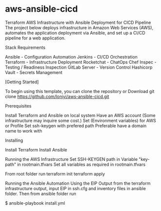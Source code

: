 # aws-ansible-cicd

Terraform AWS Infrastructure with Ansible Deployment for CICD Pipeline The project below deploys infrastructure in Amazon Web Services (AWS), automates the application deployment via Ansible, and set up a CI/CD pipeline for a web application.

Stack Requirements 

Ansible - Configuration Automation Jenkins - CI/CD Orchestration Terraform - Infrastructure Deployment Rocketchat - ChatOps Chef Inspec - Testing / Readiness Inspection GitLab Server - Version Control Hashicorp Vault - Secrets Management

[Getting Started]

To begin using this template, you can clone the repository or Download git clone https://github.com/loniyi/aws-ansible-cicd.git

Prerequisites

Install Terraform and Ansible on local system Have an AWS account (Some infrastructure may inquire some cost.) Set (Environment variables) for AWS or Profile Set ssh-keygen with prefered path Preferable have a domain name to work with

Installing

Install Terraform
Install Ansible

Running the AWS Infrastructure
Set SSH-KEYGEN path in Variable "key-path" in rootmain.tfvars Set all variables as required in rootmain.tfvars

From root folder run terraform init terraform apply

Running the Ansible Automation
Using the EIP Output from the terraform infrastructure output, input EIP in ssh.cfg and inventory files in ansible folder. Then from ansible folder run

$ ansible-playbook install.yml
